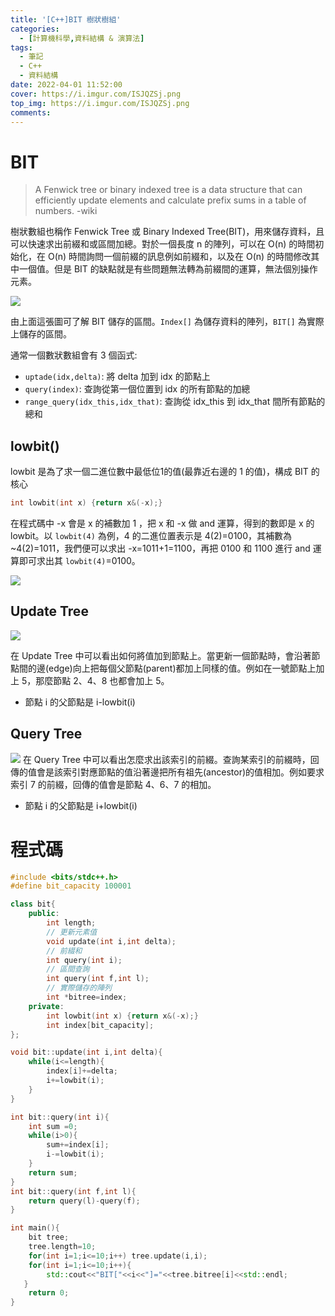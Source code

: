 ```yaml
---
title: '[C++]BIT 樹狀樹組'
categories:
  - [計算機科學,資料結構 & 演算法]
tags:
  - 筆記
  - C++
  - 資料結構
date: 2022-04-01 11:52:00
cover: https://i.imgur.com/ISJQZSj.png
top_img: https://i.imgur.com/ISJQZSj.png
comments:
---
```

# BIT
>A Fenwick tree or binary indexed tree is a data structure that can efficiently update elements and calculate prefix sums in a table of numbers.
>-wiki

樹狀數組也稱作 Fenwick Tree 或 Binary Indexed Tree(BIT)，用來儲存資料，且可以快速求出前綴和或區間加總。對於一個長度 n 的陣列，可以在 O(n) 的時間初始化，在 O(n) 時間詢問一個前綴的訊息例如前綴和，以及在 O(n) 的時間修改其中一個值。但是 BIT 的缺點就是有些問題無法轉為前綴間的運算，無法個別操作元素。

![](https://i.imgur.com/d611u7b.png)

由上面這張圖可了解 BIT 儲存的區間。`Index[]` 為儲存資料的陣列，`BIT[]` 為實際上儲存的區間。

通常一個數狀數組會有 3 個函式:
- `uptade(idx,delta)`: 將 delta 加到 idx 的節點上
- `query(index)`: 查詢從第一個位置到 idx 的所有節點的加總
- `range_query(idx_this,idx_that)`: 查詢從 idx_this 到 idx_that 間所有節點的總和

## lowbit()
lowbit 是為了求一個二進位數中最低位1的值(最靠近右邊的 1 的值)，構成 BIT 的核心
```cpp
int lowbit(int x) {return x&(-x);}
```
在程式碼中 -x 會是 x 的補數加 1 ，把 x 和 -x 做 and 運算，得到的數即是 x 的 lowbit。以 `lowbit(4)` 為例，4 的二進位置表示是 4(2)=0100，其補數為 ~4(2)=1011，我們便可以求出 -x=1011+1=1100，再把 0100 和 1100 進行 and 運算即可求出其 `lowbit(4)`=0100。

![](https://i.imgur.com/i2tNBPO.png)

## Update Tree
![](https://i.imgur.com/ISJQZSj.png)

在 Update Tree 中可以看出如何將值加到節點上。當更新一個節點時，會沿著節點間的邊(edge)向上把每個父節點(parent)都加上同樣的值。例如在一號節點上加上 5，那麼節點 2、4、8 也都會加上 5。

- 節點 i 的父節點是 i-lowbit(i)

## Query Tree
![](https://i.imgur.com/USjovHL.png)
在 Query Tree 中可以看出怎麼求出該索引的前綴。查詢某索引的前綴時，回傳的值會是該索引對應節點的值沿著邊把所有祖先(ancestor)的值相加。例如要求索引 7 的前綴，回傳的值會是節點 4、6、7 的相加。

- 節點 i 的父節點是 i+lowbit(i)

# 程式碼
```cpp
#include <bits/stdc++.h>
#define bit_capacity 100001

class bit{
    public:
        int length;
        // 更新元素值
        void update(int i,int delta);
        // 前綴和
        int query(int i);
        // 區間查詢
        int query(int f,int l);
        // 實際儲存的陣列
        int *bitree=index;
    private:
        int lowbit(int x) {return x&(-x);}
        int index[bit_capacity];
};

void bit::update(int i,int delta){
    while(i<=length){
        index[i]+=delta;
        i+=lowbit(i);
    }
}

int bit::query(int i){
    int sum =0;
    while(i>0){
        sum+=index[i];
        i-=lowbit(i);
    }
    return sum;
}
int bit::query(int f,int l){
    return query(l)-query(f);
}

int main(){
    bit tree;
    tree.length=10;
    for(int i=1;i<=10;i++) tree.update(i,i);
    for(int i=1;i<=10;i++){
        std::cout<<"BIT["<<i<<"]="<<tree.bitree[i]<<std::endl;
   }
    return 0;
}
```
